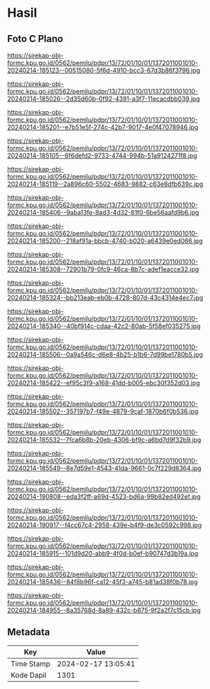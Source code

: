 # Hasil

## Foto C Plano

https://sirekap-obj-formc.kpu.go.id/0562/pemilu/pdpr/13/72/01/10/01/1372011001010-20240214-185123--00515080-5f6d-4910-bcc3-67d3b86f3796.jpg

https://sirekap-obj-formc.kpu.go.id/0562/pemilu/pdpr/13/72/01/10/01/1372011001010-20240214-185026--2d35d60b-0f92-4391-a3f7-11ecacdbb039.jpg

https://sirekap-obj-formc.kpu.go.id/0562/pemilu/pdpr/13/72/01/10/01/1372011001010-20240214-185201--e7b51e5f-274c-42b7-9017-4e0f47078946.jpg

https://sirekap-obj-formc.kpu.go.id/0562/pemilu/pdpr/13/72/01/10/01/1372011001010-20240214-185105--6f6defd2-9733-4744-994b-51a9124271f8.jpg

https://sirekap-obj-formc.kpu.go.id/0562/pemilu/pdpr/13/72/01/10/01/1372011001010-20240214-185119--2a896c60-5502-4683-9882-c63e8dfb639c.jpg

https://sirekap-obj-formc.kpu.go.id/0562/pemilu/pdpr/13/72/01/10/01/1372011001010-20240214-185406--9aba13fe-8ad3-4d32-81f0-6be56aafd9b6.jpg

https://sirekap-obj-formc.kpu.go.id/0562/pemilu/pdpr/13/72/01/10/01/1372011001010-20240214-185200--218af91a-bbcb-4740-b020-a6439e0ed066.jpg

https://sirekap-obj-formc.kpu.go.id/0562/pemilu/pdpr/13/72/01/10/01/1372011001010-20240214-185308--72901b79-0fc9-46ca-8b7c-adef1eacce32.jpg

https://sirekap-obj-formc.kpu.go.id/0562/pemilu/pdpr/13/72/01/10/01/1372011001010-20240214-185324--bb213eab-eb0b-4728-807d-43c4314e4ec7.jpg

https://sirekap-obj-formc.kpu.go.id/0562/pemilu/pdpr/13/72/01/10/01/1372011001010-20240214-185340--40bf914c-cdaa-42c2-80ab-5f58ef035275.jpg

https://sirekap-obj-formc.kpu.go.id/0562/pemilu/pdpr/13/72/01/10/01/1372011001010-20240214-185506--0a9a546c-d6e8-4b25-b1b6-7d99be1780b5.jpg

https://sirekap-obj-formc.kpu.go.id/0562/pemilu/pdpr/13/72/01/10/01/1372011001010-20240214-185422--ef95c3f9-a168-41dd-b005-ebc30f352d03.jpg

https://sirekap-obj-formc.kpu.go.id/0562/pemilu/pdpr/13/72/01/10/01/1372011001010-20240214-185502--357197b7-f49e-4879-9caf-1870b6f0b536.jpg

https://sirekap-obj-formc.kpu.go.id/0562/pemilu/pdpr/13/72/01/10/01/1372011001010-20240214-185532--7fca6b8b-20eb-4306-bf9c-a6bd7d9f32b9.jpg

https://sirekap-obj-formc.kpu.go.id/0562/pemilu/pdpr/13/72/01/10/01/1372011001010-20240214-185549--8e7d59e1-4543-41da-9661-0c7f229d8364.jpg

https://sirekap-obj-formc.kpu.go.id/0562/pemilu/pdpr/13/72/01/10/01/1372011001010-20240214-190808--eda3f2ff-a69d-4523-bd6a-99b82ed492ef.jpg

https://sirekap-obj-formc.kpu.go.id/0562/pemilu/pdpr/13/72/01/10/01/1372011001010-20240214-190917--f4cc67c4-2958-439e-b4f9-de3c0592c998.jpg

https://sirekap-obj-formc.kpu.go.id/0562/pemilu/pdpr/13/72/01/10/01/1372011001010-20240214-185915--101d9d20-abb9-4f0d-b0ef-b90747d3b19a.jpg

https://sirekap-obj-formc.kpu.go.id/0562/pemilu/pdpr/13/72/01/10/01/1372011001010-20240214-185436--84f8b96f-ca12-45f3-a745-b81ad38f0b78.jpg

https://sirekap-obj-formc.kpu.go.id/0562/pemilu/pdpr/13/72/01/10/01/1372011001010-20240214-184955--8a35768d-8a89-432c-b875-9f2a2f7c15cb.jpg


## Metadata

| Key        | Value               |
| ---------- | ------------------- |
| Time Stamp | 2024-02-17 13:05:41 |
| Kode Dapil | 1301                |



